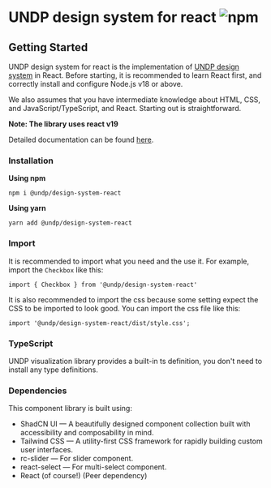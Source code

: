 # UNDP design system for react ![npm](https://img.shields.io/npm/v/@undp/design-system-react)

## Getting Started

UNDP design system for react is the implementation of [UNDP design system](https://design.undp.org/) in React. Before starting, it is recommended to learn React first, and correctly install and configure Node.js v18 or above. 

We also assumes that you have intermediate knowledge about HTML, CSS, and JavaScript/TypeScript, and React. Starting out is straightforward.

__Note: The library uses react v19__

Detailed documentation can be found [here](https://react.design.undp.org/).

### Installation
__Using npm__
```
npm i @undp/design-system-react
```


__Using yarn__
```
yarn add @undp/design-system-react
```

### Import
It is recommended to import what you need and the use it. For example, import the `Checkbox` like this:
```
import { Checkbox } from '@undp/design-system-react'
```


It is also recommended to import the css because some setting expect the CSS to be imported to look good. You can import the css file like this: 
```
import '@undp/design-system-react/dist/style.css';
```

### TypeScript
UNDP visualization library provides a built-in ts definition, you don't need to install any type definitions.

### Dependencies
This component library is built using:
* ShadCN UI — A beautifully designed component collection built with accessibility and composability in mind.
* Tailwind CSS — A utility-first CSS framework for rapidly building custom user interfaces.
* rc-slider — For slider component.
* react-select — For multi-select component.
* React (of course!) (Peer dependency)